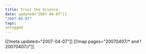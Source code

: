```yaml
---
title: Trust the Science
date: updated="2007-04-07"]]
"2007-04-07"
tags:
untagged
---
```

[[!meta updated="2007-04-07"]]
[[!map pages="20070407/* and ! 20070407/*/*"]]
